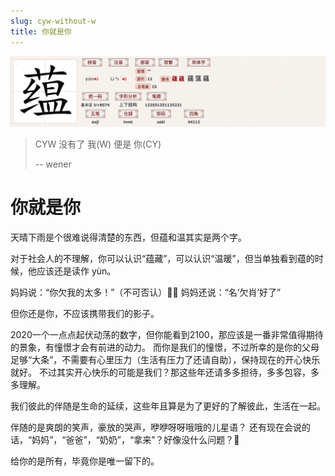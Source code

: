 ```yaml
---
slug: cyw-without-w
title: 你就是你
---
```


![YUN](./yun-explained.png)

> CYW 没有了 我(W) 便是 你(CY)
>
> -- wener

<!-- more -->

# 你就是你

天晴下雨是个很难说得清楚的东西，但蕴和温其实是两个字。

对于社会人的不理解，你可以认识“蕴藏”，可以认识“温暖”，但当单独看到蕴的时候，他应该还是读作 yùn。

妈妈说：“你欠我的太多！”（不可否认）🤷‍♂️
妈妈还说：“名‘欠肖’好了”

但你还是你，不应该携带我们的影子。

2020一个一点点起伏动荡的数字，但你能看到2100，那应该是一番非常值得期待的景象，有憧憬才会有前进的动力。
而你是我们的憧憬，不过所幸的是你的父母足够“大条”，不需要有心里压力（生活有压力了还请自助），保持现在的开心快乐就好。
不过其实开心快乐的可能是我们？那这些年还请多多担待，多多包容，多多理解。

我们彼此的伴随是生命的延续，这些年且算是为了更好的了解彼此，生活在一起。

伴随的是爽朗的笑声，豪放的哭声，咿咿呀呀哦哦的儿星语？
还有现在会说的话，“妈妈”，“爸爸”，“奶奶”，“拿来”？好像没什么问题？🤭

给你的是所有，毕竟你是唯一留下的。
